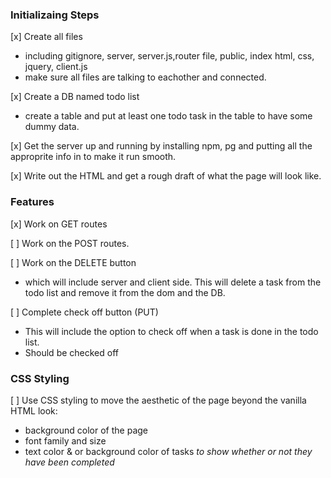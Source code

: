 ### Initializaing Steps
[x] Create all files
 - including gitignore, server, server.js,router file, public, index html, css, jquery, client.js
 - make sure all files are talking to eachother and connected. 

[x] Create a DB named todo list
- create a table and put at least one todo task in the table to have some dummy data. 

[x] Get the server up and running by installing npm, pg and putting all the approprite info in to make it run smooth.

[x] Write out the HTML and get a rough draft of what the page will look like. 

### Features

[x] Work on GET routes

[ ] Work on the POST routes.

[ ] Work on the DELETE button
- which will include server and client side. This will delete a task from the todo list and remove it from the dom and the DB. 

[ ]  Complete check off button (PUT)
- This will include the option to check off when a task is done in the todo list. 
- Should be checked off

### CSS Styling

[ ] Use CSS styling to move the aesthetic of the page beyond the vanilla HTML look:
  - background color of the page
  - font family and size
  - text color & or background color of tasks *to show whether or not they have been completed*





